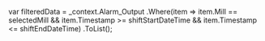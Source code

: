    var filteredData = _context.Alarm_Output
       .Where(item => item.Mill == selectedMill &&
                      item.Timestamp >= shiftStartDateTime &&
                      item.Timestamp <= shiftEndDateTime)
       .ToList();
